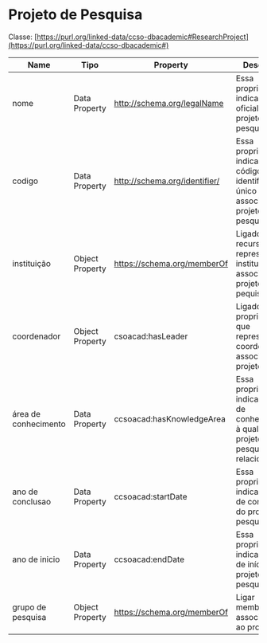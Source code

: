 # Projeto de Pesquisa

Classe: [https://purl.org/linked-data/ccso-dbacademic#ResearchProject](https://purl.org/linked-data/ccso-dbacademic#)

| Name | Tipo | Property | Descrição | Exemplo | Tipo de dado  |
| --- | --- | --- | --- | --- | --- |
| nome | Data Property | http://schema.org/legalName | Essa propriedade indica o nome oficial de um projeto de pesquisa | Desenvolvimento de Algoritmos de Aprendizado de Máquina para Detecção de Anomalias em Redes de Computadores | http://www.w3.org/2000/01/rdf-schema#Literal |
| codigo | Data Property | http://schema.org/identifier/ | Essa propriedade indica um código ou identificador único associado ao projeto de pesquisa | PICET1888-2023 | http://www.w3.org/2000/01/rdf-schema#Literal |
| instituição | Object Property | https://schema.org/memberOf | Ligado recurso que representa a instituição associado a projeto de pequisa. | http://pt.dbpedia.org/resource/Universidade_Federal_do_Maranhão | http://schema.org/EducationalOrganization |
| coordenador | Object Property | csoacad:hasLeader | Ligado a propriedade que representa o coordenador associado ao projeto | http://exemplo.org/coordinators#joaoSilva |  |
| área de conhecimento | Data Property | ccsoacad:hasKnowledgeArea | Essa propriedade indica a área de conhecimento à qual o projeto de pesquisa está relacionado. | Inteligência Artificial e Aprendizado de Máquina | http://www.w3.org/2001/XMLSchema#string |
| ano de conclusao | Data Property | ccsoacad:startDate | Essa propriedade indica o ano de conclusão do projeto de pesquisa. | 2025 | https://www.notion.so<http://www.w3.org/2001/XMLSchema#date> |
| ano de inicio | Data Property | ccsoacad:endDate | Essa propriedade indica o ano de início do projeto de pesquisa | 2023 | https://www.notion.so<http://www.w3.org/2001/XMLSchema#date> |
| grupo de pesquisa | Object Property | https://schema.org/memberOf | Ligar membros associados ao projeto | https://purl.org/dbacademic/organization#dbGroup | https://purl.org/linked-data/ccso-dbacademic#ResearchGroup |